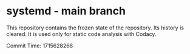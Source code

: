 # systemd - main branch

This repository contains the frozen state of the repository.
Its history is cleared. It is used only for static code
analysis with Codacy.

Commit Time: 1715628268